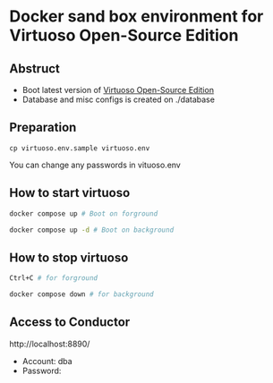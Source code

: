 # Docker sand box environment for Virtuoso Open-Source Edition

## Abstruct

- Boot latest version of [Virtuoso Open-Source Edition](https://vos.openlinksw.com/owiki/wiki/VOS)
- Database and misc configs is created on ./database

## Preparation

```
cp virtuoso.env.sample virtuoso.env
```

You can change any passwords in vituoso.env

## How to start virtuoso

```bash
docker compose up # Boot on forground
```

```bash
docker compose up -d # Boot on background
```

## How to stop virtuoso

```bash
Ctrl+C # for forground
```

```bash
docker compose down # for background
```

## Access to Conductor

http://localhost:8890/

- Account: dba
- Password: <your DBA_PASSWORD>
